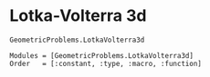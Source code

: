 # Lotka-Volterra 3d

```@docs
GeometricProblems.LotkaVolterra3d
```

```@autodocs
Modules = [GeometricProblems.LotkaVolterra3d]
Order   = [:constant, :type, :macro, :function]
```
